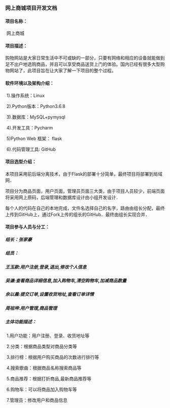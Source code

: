 ### 网上商城项目开发文档

#### 项目名称：

​		网上商城

#### 项目描述：

​		购物网站是大家日常生活中不可或缺的一部分，只要有网络和相应的设备就能做到足不出户地选购商品，并且可以享受商品送货上门的体验。国内已经有很多大型购物网站了，此项目旨在让大家了解一下项目的整个过程。

#### 软件环境以及架构介绍：

​		1).操作系统：Linux

​		2).Python版本：Python3.6.8

​		3).数据库：MySQL+pymysql

​		4).开发工具：Pycharm 

​		5)Python Web 框架： flask 

​		6).代码管理工具: GitHub

#### 项目选型介绍：

​		本项目采用前后端分离技术，由于Flask的部署十分简单，最终项目将部署到局域网．

​		项目分为商品页面，用户页面，管理员页面三大类，由于项目人员较少，前端页面将采用网上原码，后端管理和数据库设计由小组开发设计．

​		每个人的代码在自己的本地完成，文件名选择自己的名字，路由由组长分配，最终上传到GitHub上，通过Fork上传的组长的GitHub．最终由组长实现合并．

#### 项目参与人员与分工：

##### 组长：张家豪

##### 组员：

##### 王玉款:用户注册,登录,退出,修改个人信息

##### 		吴谦:查看商品详细信息,加入购物车,清空购物车,加减商品数量

##### 		余以晨:提交订单,设置收货地址,查看订单详情

##### 		周祖坤:用户管理,商品管理

##### 主体功能描述：

​	1.用户功能：用户注册、登录、收货地址等

​	2.分类：根据商品类型对商品分类等

​	3.排行榜：根据用户购买商品的次数进行排行等

​	4.搜索歌曲：根据商品名称搜索商品等

​	5.商品推荐：根据打折商品,最新商品推荐等

​	6.购物车：可以将商品加入购物车等

​	7.管理员：修改用户和商品信息 

